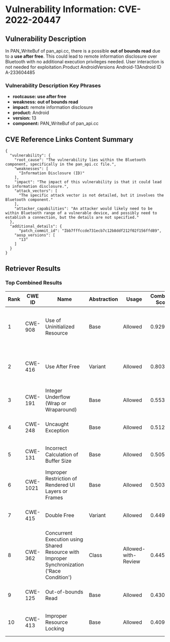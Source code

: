 # Vulnerability Information: CVE-2022-20447

## Vulnerability Description
In PAN_WriteBuf of pan_api.cc, there is a possible **out of bounds read** due to a **use after free**. This could lead to remote information disclosure over Bluetooth with no additional execution privileges needed. User interaction is not needed for exploitation.Product AndroidVersions Android-13Android ID A-233604485

### Vulnerability Description Key Phrases
- **rootcause:** **use after free**
- **weakness:** **out of bounds read**
- **impact:** remote information disclosure
- **product:** Android
- **version:** 13
- **component:** PAN_WriteBuf of pan_api.cc

## CVE Reference Links Content Summary
```
{
  "vulnerability": {
    "root_cause": "The vulnerability lies within the Bluetooth component, specifically in the pan_api.cc file.",
    "weaknesses": [
      "Information Disclosure (ID)"
    ],
    "impact": "The impact of this vulnerability is that it could lead to information disclosure.",
    "attack_vectors": [
      "The specific attack vector is not detailed, but it involves the Bluetooth component."
    ],
    "attacker_capabilities": "An attacker would likely need to be within Bluetooth range of a vulnerable device, and possibly need to establish a connection, but the details are not specified."
  },
  "additional_details": {
      "patch_commit_id": "Ibb7fffccde731ecb7c12b8ddf212f02f156ffd89",
    "aosp_versions": [
      "13"
    ]
  }
}
```

## Retriever Results

### Top Combined Results

| Rank | CWE ID | Name | Abstraction | Usage | Combined Score | Retrievers | Individual Scores |
|------|--------|------|-------------|-------|---------------|------------|-------------------|
| 1 | CWE-908 | Use of Uninitialized Resource | Base | Allowed | 0.9298 | dense, sparse, graph | dense: 0.540, sparse: 0.528, graph: 1.000 |
| 2 | CWE-416 | Use After Free | Variant | Allowed | 0.8037 | dense, sparse, graph | dense: 0.549, sparse: 0.471, graph: 0.913 |
| 3 | CWE-191 | Integer Underflow (Wrap or Wraparound) | Base | Allowed | 0.5533 | dense, sparse | dense: 0.522, sparse: 0.511 |
| 4 | CWE-248 | Uncaught Exception | Base | Allowed | 0.5127 | dense, sparse | dense: 0.504, sparse: 0.456 |
| 5 | CWE-131 | Incorrect Calculation of Buffer Size | Base | Allowed | 0.5057 | dense, sparse | dense: 0.505, sparse: 0.442 |
| 6 | CWE-1021 | Improper Restriction of Rendered UI Layers or Frames | Base | Allowed | 0.5035 | dense, sparse | dense: 0.526, sparse: 0.420 |
| 7 | CWE-415 | Double Free | Variant | Allowed | 0.4498 | sparse, graph | sparse: 0.427, graph: 0.679 |
| 8 | CWE-362 | Concurrent Execution using Shared Resource with Improper Synchronization ('Race Condition') | Class | Allowed-with-Review | 0.4450 | dense, sparse, graph | dense: 0.512, sparse: 0.485, graph: 0.626 |
| 9 | CWE-125 | Out-of-bounds Read | Base | Allowed | 0.4308 | sparse, graph | sparse: 0.260, graph: 0.789 |
| 10 | CWE-413 | Improper Resource Locking | Base | Allowed | 0.4097 | dense, sparse | dense: 0.516, sparse: 0.265 |

